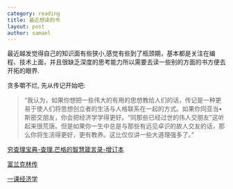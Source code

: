 ```yaml
--- 
category: reading
title: 最近想读的书
layout: post
author: samael
--- 
```


最近越发觉得自己的知识面有些狭小,感觉有些到了瓶颈期，基本都是关注在编程、技术上面，并且很缺乏深度的思考能力所以需要去读一些别的方面的书方便去开拓的眼界.

贪多嚼不烂, 先从传记开始吧:

> “我认为，如果你想把一些伟大的有用的思想教给人们的话，传记是一种更易于使人们将思想创立者的生活与人格联系在一起的方式。如果你同亚当•斯密交朋友，你会把经济学学得更好。“同那些已经过世的伟人交朋友”这听起来很荒唐。但是如果你一生中总是与那些有远见卓识的故人交友的话，那么你将生活得更好，更有教养。这比仅仅讲一些大道理强多了。” 

[穷查理宝典-查理.芒格的智慧箴言录-增订本]

[富兰克林传]

[一课经济学]


[一课经济学]:<http://book.douban.com/subject/3225979/>
[富兰克林传]:<http://book.douban.com/subject/2990595/>
[穷查理宝典-查理.芒格的智慧箴言录-增订本]:<http://book.douban.com/subject/10485011/>
